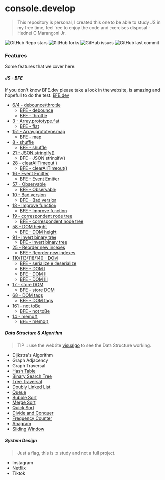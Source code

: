 # console.develop

> This repository is personal, I created this one to be able to study JS in my free time, feel free to enjoy the code and exercises disposal - Hednei C Marangoni Jr.

![GitHub Repo stars](https://img.shields.io/github/stars/marangonijunior/console.develop?style=social) ![GitHub forks](https://img.shields.io/github/forks/marangonijunior/console.develop?style=social) ![GitHub issues](https://img.shields.io/github/issues/marangonijunior/console.develop) ![GitHub last commit](https://img.shields.io/github/last-commit/marangonijunior/console.develop)

### Features

Some features that we cover here:

##### JS - BFE

If you don't know BFE.dev please take a look in the website, is amazing and hopefull to do the test.
[BFE.dev](https://bigfrontend.dev/)

- [6/4 - debounce/throttle](BFE/throttleDebounce.js)
  - [BFE - debounce](https://bigfrontend.dev/problem/implement-basic-debounce)
  - [BFE - throttle](https://bigfrontend.dev/problem/implement-basic-throttle)
- [3 - Array.prototype.flat](BFE/flat.js)
  - [BFE - flat](https://bigfrontend.dev/problem/implement-Array-prototype.flat)
- [151 - Array.prototype.map](BFE/map.js)
  - [BFE - map](https://bigfrontend.dev/problem/implement-Array-prototype-map)
- [8 - shuffle](BFE/shuffler.js)
  - [BFE - shuffle](https://bigfrontend.dev/problem/can-you-shuffle-an-array)
- [21 - JSON.stringify()](BFE/stringfy.js)
  - [BFE - JSON.stringify()](https://bigfrontend.dev/problem/implement-JSON-stringify)
- [28 - clearAllTimeout()](BFE/clearAllTimeouts.js)
  - [BFE - clearAllTimeout()](https://bigfrontend.dev/problem/implement-clearAllTimeout)
- [16 - Event Emitter](BFE/emitter.js)
  - [BFE - Event Emitter](https://bigfrontend.dev/problem/create-an-Event-Emitter)
- [57 - Observable](BFE/observable.js)
  - [BFE - Observable](https://bigfrontend.dev/problem/create-an-Observable)
- [10 - Bad version](BFE/badVersion.js)
  - [BFE - Bad version](https://bigfrontend.dev/problem/first-bad-version)
- [18 - Improve function](BFE/improveFnc.js)
  - [BFE - Improve function](https://bigfrontend.dev/problem/improve-a-function)
- [19 - correspondent node tree](BFE/findNodeDOMtree.js)
  - [BFE - correspondent node tree](https://bigfrontend.dev/problem/find-corresponding-node-in-two-identical-DOM-tree)
- [58 - DOM height](BFE/treeHeight.js)
  - [BFE - DOM height](https://bigfrontend.dev/problem/get-DOM-tree-height)
- [91 - invert binary tree](BFE/invertTree.js)
  - [BFE - invert binary tree](https://bigfrontend.dev/problem/invert-a-binary-tree)
- [25 - Reorder new indexes](BFE/invertBT.js)
  - [BFE - Reorder new indexes](https://bigfrontend.dev/problem/reorder-array-with-new-indexes)
- [110/113/118/140 - DOM](BFE/htmljson.js)
  - [BFE - serialize e deserialize](https://bigfrontend.dev/problem/serialize-and-deserialize-binary-tree)
  - [BFE - DOM I](https://bigfrontend.dev/problem/Virtual-DOM-I)
  - [BFE - DOM II](https://bigfrontend.dev/problem/virtual-dom-II-createElement)
  - [BFE - DOM III](https://bigfrontend.dev/problem/virtual-DOM-III-Functional-Component)
- [17 - store DOM](BFE/storeDOM.js)
  - [BFE - store DOM](https://bigfrontend.dev/problem/create-a-simple-store-for-DOM-node)
- [68 - DOM tags](BFE/getTag.js)
  - [BFE - DOM tags](https://bigfrontend.dev/problem/get-DOM-tags)
- [161 - not toBe](BFE/toBeNotBe.js)
  - [BFE - not toBe](https://bigfrontend.dev/problem/jest-assertion)
- [14 - memo()](BFE/memo.js)
  - [BFE - memo()](https://bigfrontend.dev/problem/implement-general-memoization-function)

##### Data Structure & Algorithm

> TIP :: use the website [visualgo](https://visualgo.net/en) to see the Data Structure working.

- Dijkstra's Algorithm
- Graph Adjacency
- Graph Traversal
- [Hash Table](data_structure_algorithm/hash_table.js)
- [Binary Search Tree](data_structure_algorithm/binary_search_tree.js)
- [Tree Traversal](data_structure_algorithm/binary_search_tree.js)
- [Doubly Linked List](data_structure_algorithm/doubly_linked_list.js)
- [Queue](data_structure_algorithm/queues.js)
- [Bubble Sort](data_structure_algorithm/bubble_sort.js)
- [Merge Sort](data_structure_algorithm/merge_sort.js)
- [Quick Sort](data_structure_algorithm/quick_sort.js)
- [Divide and Conquer](data_structure_algorithm/divide_and_conquer.js)
- [Frequency Counter](data_structure_algorithm/frequency_counter.js)
- [Anagram](data_structure_algorithm/anagram.js)
- [Sliding Window](data_structure_algorithm/sliding_window.js)

##### System Design

> Just a flag, this is to study and not a full project.

- Instagram
- Netflix
- Tiktok
